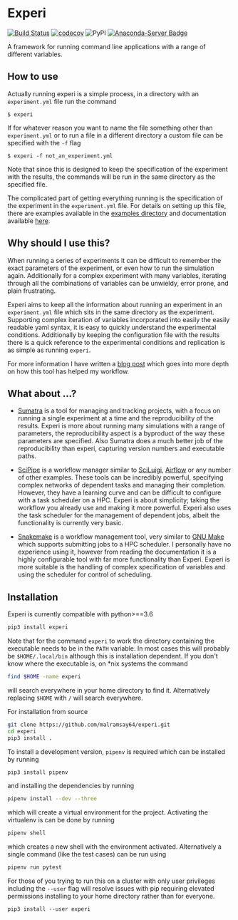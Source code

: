 Experi
======


[![Build Status](https://travis-ci.org/malramsay64/experi.svg?branch=master)](https://travis-ci.org/malramsay64/experi)
[![codecov](https://codecov.io/gh/malramsay64/experi/branch/master/graph/badge.svg)](https://codecov.io/gh/malramsay64/experi)
![PyPI](https://img.shields.io/pypi/v/experi.svg)
[![Anaconda-Server Badge](https://anaconda.org/malramsay/experi/badges/version.svg)](https://anaconda.org/malramsay/experi)


A framework for running command line applications with a range of different
variables.

How to use
----------

Actually running experi is a simple process, in a directory with an
`experiment.yml` file run the command

```
$ experi
```

If for whatever reason you want to name the file something other than
`experiment.yml` or to run a file in a different directory a custom file can be
specified with the `-f` flag

```
$ experi -f not_an_experiment.yml
```

Note that since this is designed to keep the specification of the experiment
with the results, the commands will be run in the same directory as the
specified file.

The complicated part of getting everything running is the specification of the
experiment in the `experiment.yml` file. For details on setting up this file,
there are examples available in the [examples directory][experiment examples]
and documentation available [here][experiment docs].

Why should I use this?
----------------------

When running a series of experiments it can be difficult to remember the exact
parameters of the experiment, or even how to run the simulation again.
Additionally for a complex experiment with many variables, iterating through
all the combinations of variables can be unwieldy, error prone, and plain
frustrating.

Experi aims to keep all the information about running an experiment in an
`experiment.yml` file which sits in the same directory as the experiment.
Supporting complex iteration of variables incorporated into easily the easily
readable yaml syntax, it is easy to quickly understand the experimental
conditions. Additionally by keeping the configuration file with the results
there is a quick reference to the experimental conditions and replication is as
simple as running `experi`.

For more information I have written a [blog post][experi blog post] which goes
into more depth on how this tool has helped my workflow.

What about ...?
---------------------

 - [Sumatra] is a tool for managing and tracking projects,
    with a focus on running a single experiment at a time and the
    reproducibility of the results. Experi is more about running many
    simulations with a range of parameters, the reproducibility aspect is
    a byproduct of the way these parameters are specified. Also Sumatra does
    a much better job of the reproducibility than experi, capturing version
    numbers and executable paths.

- [SciPipe] is a workflow manager similar to [SciLuigi], [Airflow] or any
    number of other examples. These tools can be incredibly powerful,
    specifying complex networks of dependent tasks and managing their
    completion. However, they have a learning curve and can be difficult to
    configure with a task scheduler on a HPC. Experi is about simplicity;
    taking the workflow you already use and making it more powerful. Experi
    also uses the task scheduler for the management of dependent jobs, albeit
    the functionality is currently very basic.

- [Snakemake] is a workflow management tool, very similar to [GNU Make] which
    supports submitting jobs to a HPC scheduler. I personally have no experience
    using it, however from reading the documentation it is a highly configurable
    tool with far more functionality than Experi. Experi is more suitable is the
    handling of complex specification of variables and using the scheduler for
    control of scheduling.


Installation
------------

Experi is currently compatible with python>==3.6

```bash
pip3 install experi
```

Note that for the command `experi` to work the directory containing the
executable needs to be in the `PATH` variable. In most cases this will probably
be `$HOME/.local/bin` although this is installation dependent. If you don't
know where the executable is, on \*nix systems the command

```bash
find $HOME -name experi
```

will search everywhere in your home directory to find it. Alternatively
replacing `$HOME` with `/` will search everywhere.

For installation from source

```bash
git clone https://github.com/malramsay64/experi.git
cd experi
pip3 install .
```

To install a development version, `pipenv` is required which can be installed
by running

```bash
pip3 install pipenv
```

and installing the dependencies by running

```bash
pipenv install --dev --three
```

which will create a virtual environment for the project. Activating the
virtualenv is can be done by running

```bash
pipenv shell
```

which creates a new shell with the environment activated. Alternatively
a single command (like the test cases) can be run using

```bash
pipenv run pytest
```

For those of you trying to run this on a cluster with only user privileges
including the `--user` flag will resolve issues with pip requiring elevated
permissions installing to your home directory rather than for everyone.

```
pip3 install --user experi
```

[miniconda installer]: https://conda.io/miniconda.html
[Sumatra]: http://sumatra.readthedocs.io
[SciPipe]: http://scipipe.org/
[SciLuigi]: https://github.com/pharmbio/sciluigi
[Airflow]: https://airflow.apache.org/
[Snakemake]: https://snakemake.readthedocs.io/en/stable/
[GNU Make]: https://www.gnu.org/software/make/
[experiment examples]: https://github.com/malramsay64/experi/tree/master/examples
[experiment docs]: https://github.com/malramsay64/experi/blob/master/input_file.md
[experi blog post]: https://malramsay.com/post/experi_a_tool_for_computational_experiments/
